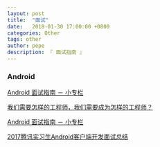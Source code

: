 ```yaml
---
layout: post
title:  "面试"
date:   2018-01-30 17:00:00 +0800
categories: Other
tags: other
author: pepe
description: 『 面试指南 』
---
```


### Android

[Android 面试指南 － 小专栏](https://xiaozhuanlan.com/android-interview)

[我们需要怎样的工程师，我们需要成为怎样的工程师？](https://zhuanlan.zhihu.com/p/30159850?utm_medium=social&utm_source=qq)

[Android 面试指南 － 小专栏](https://xiaozhuanlan.com/android-interview)

[2017腾讯实习生Android客户端开发面试总结](https://mp.weixin.qq.com/s/apmj8W9CEoktdlJklsYhcg)


